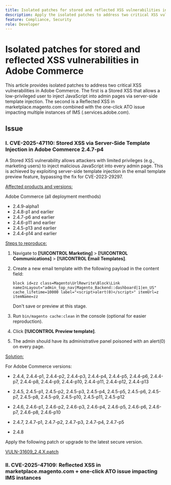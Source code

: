 ```yaml
---
title: Isolated patches for stored and reflected XSS vulnerabilities in Adobe Commerce
description: Apply the isolated patches to address two critical XSS vulnerabilities in Adobe Commerce. The first is a Stored XSS that allows a low-privileged user to inject JavaScript into admin pages via server-side template injection. The second is a Reflected XSS in marketplace.magento.com that can be combined with the one-click ATO issue impacting multiple instances of IMS (.services.adobe.com). 
feature: Compliance, Security
role: Developer
---
```


# Isolated patches for stored and reflected XSS vulnerabilities in Adobe Commerce

This article provides isolated patches to address two critical XSS vulnerabilities in Adobe Commerce. The first is a Stored XSS that allows a low-privileged user to inject JavaScript into admin pages via server-side template injection. The second is a Reflected XSS in marketplace.magento.com combined with the one-click ATO issue impacting multiple instances of IMS (.services.adobe.com). 

## Issue

### I. CVE-2025-47110: Stored XSS via Server-Side Template Injection in Adobe Commerce 2.4.7-p4

A Stored XSS vulnerability allows attackers with limited privileges (e.g., marketing users) to inject malicious JavaScript into every admin page. This is achieved by exploiting server-side template injection in the email template preview feature, bypassing the fix for CVE-2023-29297.

<u>Affected products and versions:</u>

Adobe Commerce (all deployment menthods)

* 2.4.9-alpha1 
* 2.4.8-p1 and earlier
* 2.4.7-p6 and earlier
* 2.4.6-p11 and earlier
* 2.4.5-p13 and earlier
* 2.4.4-p14 and earlier

<u>Steps to reproduce:</u>

1. Navigate to **[!UICONTROL Marketing]** > **[!UICONTROL Communications]** > **[!UICONTROL Email Templates]**.
1. Create a new email template with the following payload in the content field:

    `block id=zz class=Magento\UrlRewrite\Block\Link nameInLayout="admin_top_nav|Magento_Backend::dashboard|1|en_US" cache_lifetime=10000 label="<script>alert(0)</script>" itemUrl=z itemName=zz` 
    
    Don't save or preview at this stage.
1. Run `bin/magento cache:clean` in the console (optional for easier reproduction).
1. Click **[!UICONTROL Preview template]**.
1. The admin should have its administrative panel poisoned with an alert(0) on every page.

<u>Solution:</u>

For Adobe Commerce versions:

* 2.4.4, 2.4.4-p1, 2.4.4-p2, 2.4.4-p3, 2.4.4-p4, 2.4.4-p5, 2.4.4-p6, 2.4.4-p7, 2.4.4-p8, 2.4.4-p9, 2.4.4-p10, 2.4.4-p11, 2.4.4-p12, 2.4.4-p13

* 2.4.5, 2.4.5-p1, 2.4.5-p2, 2.4.5-p3, 2.4.5-p4, 2.4.5-p5, 2.4.5-p6, 2.4.5-p7, 2.4.5-p8, 2.4.5-p9, 2.4.5-p10, 2.4.5-p11, 2.4.5-p12

* 2.4.6, 2.4.6-p1, 2.4.6-p2, 2.4.6-p3, 2.4.6-p4, 2.4.6-p5, 2.4.6-p6, 2.4.6-p7, 2.4.6-p8, 2.4.6-p10

* 2.4.7, 2.4.7-p1, 2.4.7-p2, 2.4.7-p3, 2.4.7-p4, 2.4.7-p5

* 2.4.8

Apply the following patch or upgrade to the latest secure version.

[VULN-31609_2.4.X.patch](assets/VULN-31609_2.4.X_patch.zip)

### II. CVE-2025-47109: Reflected XSS in marketplace.magento.com + one-click ATO issue impacting IMS instances
